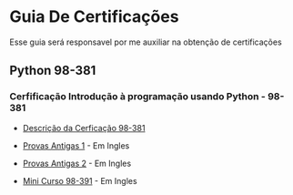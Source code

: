 # Guia De Certificações

Esse guia será responsavel por me auxiliar na obtenção de certificações

## Python 98-381
### Cerfificação Introdução à programação usando Python - 98-381

* [Descrição da Cerficação 98-381](https://www.microsoft.com/pt-br/learning/exam-98-381.aspx)

* [Provas Antigas 1](https://www.itexams.com/exam/98-381) - Em Ingles

* [Provas Antigas 2](https://www.certlibrary.com/exam/98-381) - Em Ingles

* [Mini Curso 98-391](https://www.oreilly.com/library/view/mta-98-381-introduction/9780135301623/) - Em Ingles






